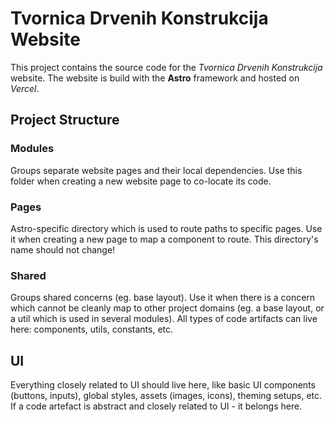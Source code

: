 # Tvornica Drvenih Konstrukcija Website

This project contains the source code for the _Tvornica Drvenih Konstrukcija_ website. The website is build with the
**Astro** framework and hosted on _Vercel_.

## Project Structure

### Modules

Groups separate website pages and their local dependencies. Use this folder when creating a new website page to
co-locate its code.

### Pages

Astro-specific directory which is used to route paths to specific pages. Use it when creating a new page to map a
component to route. This directory's name should not change!

### Shared

Groups shared concerns (eg. base layout). Use it when there is a concern which cannot be cleanly map to other project
domains (eg. a base layout, or a util which is used in several modules). All types of code artifacts can live here:
components, utils, constants, etc.

## UI

Everything closely related to UI should live here, like basic UI components (buttons, inputs), global styles, assets
(images, icons), theming setups, etc. If a code artefact is abstract and closely related to UI - it belongs here.
